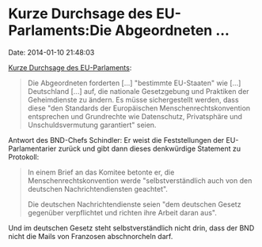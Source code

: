 Kurze Durchsage des EU-Parlaments:Die Abgeordneten \...
=======================================================

Date: 2014-01-10 21:48:03

[Kurze Durchsage des
EU-Parlaments](http://spiegel.de/article.do?id=942724):

> Die Abgeordneten forderten \[\...\] \"bestimmte EU-Staaten\" wie
> \[\...\] Deutschland \[\...\] auf, die nationale Gesetzgebung und
> Praktiken der Geheimdienste zu ändern. Es müsse sichergestellt werden,
> dass diese \"den Standards der Europäischen Menschenrechtskonvention
> entsprechen und Grundrechte wie Datenschutz, Privatsphäre und
> Unschuldsvermutung garantiert\" seien.

Antwort des BND-Chefs Schindler: Er weist die Feststellungen der
EU-Parlamentarier zurück und gibt dann dieses denkwürdige Statement zu
Protokoll:

> In einem Brief an das Komitee betonte er, die Menschenrechtskonvention
> werde \"selbstverständlich auch von den deutschen Nachrichtendiensten
> geachtet\".
>
> Die deutschen Nachrichtendienste seien \"dem deutschen Gesetz
> gegenüber verpflichtet und richten ihre Arbeit daran aus\".

Und im deutschen Gesetz steht selbstverständlich nicht drin, dass der
BND nicht die Mails von Franzosen abschnorcheln darf.
